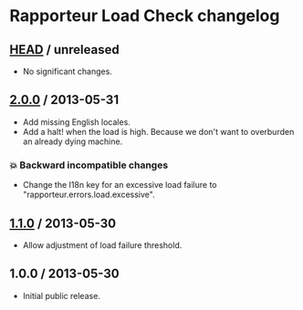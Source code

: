 # Rapporteur Load Check changelog

## [HEAD][unreleased] / unreleased

* No significant changes.

## [2.0.0][v2.0.0] / 2013-05-31

* Add missing English locales.
* Add a halt! when the load is high. Because we don't want to overburden an
  already dying machine.

### :boom: Backward incompatible changes

* Change the I18n key for an excessive load failure to
  "rapporteur.errors.load.excessive".

## [1.1.0][v1.1.0] / 2013-05-30

* Allow adjustment of load failure threshold.

## 1.0.0 / 2013-05-30

* Initial public release.

[unreleased]: https://github.com/codeschool/rapporteur-load_check/compare/v2.0.0...master
[v2.0.0]: https://github.com/codeschool/rapporteur-load_check/compare/v1.1.0...v2.0.0
[v1.1.0]: https://github.com/codeschool/rapporteur-load_check/compare/v1.0.0...v1.1.0

